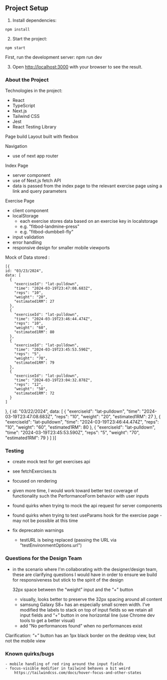 ## Project Setup
1. Install dependencies:
```
npm install
```

2. Start the project:
```
npm start
```
First, run the development server:
npm run dev

3. Open [http://localhost:3000](http://localhost:3000) with your browser to see the result.


### About the Project

Technologies in the project: 
 - React
 - TypeScript
 - Next.js
 - Tailwind CSS
 - Jest
 - React Testing Library


Page build
Layout built with flexbox

Navigation
- use of next app router


Index Page
- server component
- use of Next.js fetch API
- data is passed from the index page to the relevant exercise page using a link and query parameters




Exercise Page
- client component
- localStorage
  - each exercise stores data based on an exercise key in localstorage
  - e.g. "fitbod-landmine-press"
  - e.g. "fitbod-dumbbell-fly"
- input validation
- error handling
- responsive design for smaller mobile viewports



Mock of Data stored :

    [{
    id: "03/23/2024",
    data: [
      {
        "exerciseId": "lat-pulldown",
        "time": "2024-03-19T23:47:08.683Z",
        "reps": "10",
        "weight": "20",
        "estimated1RM": 27
      },
      {
        "exerciseId": "lat-pulldown",
        "time": "2024-03-19T23:46:44.474Z",
        "reps": "10",
        "weight": "60",
        "estimated1RM": 80
      },
      {
        "exerciseId": "lat-pulldown",
        "time": "2024-03-19T23:45:53.590Z",
        "reps": "5",
        "weight": "70",
        "estimated1RM": 79
      },
      {
        "exerciseId": "lat-pulldown",
        "time": "2024-03-19T23:04:32.878Z",
        "reps": "12",
        "weight": "50",
        "estimated1RM": 72
      }
    ]
  }, {
    id: "03/22/2024",
    data: [
      {
        "exerciseId": "lat-pulldown",
        "time": "2024-03-19T23:47:08.683Z",
        "reps": "10",
        "weight": "20",
        "estimated1RM": 27
      },
      {
        "exerciseId": "lat-pulldown",
        "time": "2024-03-19T23:46:44.474Z",
        "reps": "10",
        "weight": "60",
        "estimated1RM": 80
      },
      {
        "exerciseId": "lat-pulldown",
        "time": "2024-03-19T23:45:53.590Z",
        "reps": "5",
        "weight": "70",
        "estimated1RM": 79
      }
    ]
  }]
  






### Testing
 - create mock test for get exercises api
  - see fetchExercises.ts




- focused on rendering
- given more time, I would work toward better test coverage of functionality such the PerformanceForm behavior with user inputs
- found quirks when trying to mock the api request for server components
- found quirks when trying to test useParams hook for the exercise page - may not be possible at this time
- fix deprecatoin warnings
  - testURL is being replaced (passing the URL via "testEnvironmentOptions.url")



### Questions for the Design Team
- in the scenario where I'm collaborating with the designer/design team, these are clarifying questions I would have in order to ensure we build for responsiveness but stick to the spirit of the design

	32px space between the “weight” input and the “+” button

	- visually, looks better to preserve the 32px spacing around all content
	- samsung Galaxy S8+ has an especially small screen width. I’ve modified the labels to stack on top of input fields so we retain all input fields and “+” button in one horizontal line (use Chrome dev tools to get a better visual)
  - add "No performances found" when no performances exist

Clarification: 
	“+” button has an 1px black border on the desktop view, but not the mobile view



### Known quirks/bugs
	- mobile handling of red ring around the input fields
	- focus-visible modifier in tailwind behaves a bit weird
		https://tailwindcss.com/docs/hover-focus-and-other-states


